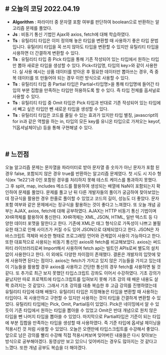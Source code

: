 ## # 오늘의 코딩 2022.04.19

- **Algorithm** : 파라미터 중 문자열 포함 여부를 판단하여 boolean으로 반환하는 알고리즘 문제를 풀었다.
- **Js** : 비동기 통신 기법인 Ajax와 axios, fetch에 대해 학습하였다.
- **Ts** : 유틸리티 타입은 이미 정의해 놓은 타입을 변환할 때 사용하기 좋은 타입 문법입니다. 유틸리티 타입을 꼭 쓰지 않아도 타입을 변환할 수 있지만 유틸리티 타입을 사용하면 더 간결하게 변환할 수 있다.
- **Ts** : 유틸리티 타입 중 Pick 타입을 통해 기존 작성되어 있는 타입에서 원하는 타입만 뽑아 새로운 타입을 생성할 수 있다. Pick<타입명, 타입의 key>와 같이 사용한다. 실 사용 예시는 상품 데이터를 받아온 후 필요한 데이터만 뽑아쓰는 경우, 즉 중복 데이터를 또 만들어야 되는 경우 이런 방식으로 사용할 수 있다.
- **Ts** : 유틸리티 타입 중 Partial 타입은 Partial<타입명>을 통해 타입명에 들어간 타입의 부분 집합을 만족하는 타입만 허용하도록 할 수 있다. 즉 타입 전체를 옵셔널로 사용할 수 있다.
- **Ts** : 유틸리티 타입 중 Omit 타입은 Pick 타입과 반대로 기존 작성되어 있는 타입에서 빼고 싶은 타입만 뺀 새로운 타입을 생성할 수 있다.
- **Ts** : 유틸리티 타입은 코드를 줄일 수 있는 효과가 있지만 타입 별칭, javascript의 for in과 같은 역할을 하는 in, 타입의 모든 key를 유니온 타입으로 가져오는 keyof, ?(옵셔널체이닝) 등을 통해 구현해낼 수 있다.

<br>

## # 느낀점
오늘 알고리즘 문제는 문자열을 파라미터로 받아 문자열 중 숫자가 아닌 문자가 포함 된 경우 false, 포함되지 않은 경우 true를 반환하는 알고리즘 문제였다.
첫 시도 시 지수 형식(ex '1e22')과 0인 포함된 경우를 처리하지 못해 테스트 케이스를 통과하지 못했다. 그 후 split, map, includes 메소드를 활용하여
생성되는 배열에 NaN이 포함되는지 확인하여 문제를 풀었다. 문제를 풀고 난 뒤 다른 개발자들의 풀이가 궁금하여 찾아보았는데 정규식을 활용한 경우
한줄로 풀이할 수 있었고 코드의 길이, 성능도 더 좋았다. 문자 포함 여부와 같은 문제에서는 정규식을 활용하는 것이 좋다고 느껴졌다.
또 오늘 개념 공부는 AJAX, axios, fetch에 대해 공부하였다. AJAX는 HTTP 비동기 통신 기법이며 XHR객체를 활용하여 통신한다. XHR객체는 XML, JSON, HTML,
일반 텍스트 등 다양한 데이터 포맷을 말한다고 한다. 기존에 XML은 태그 형식으로 가독성이 나쁘고 불필요한 태그로 인해 사이즈가 커질 수도 있어 JSON으로 대체되었다고 한다.
JSON은 자바스크립트 객체와 비슷한 형태로 프로그래밍 언어와 관계없이 사용이 가능하다고 한다. 또한 대표적으로 사용되는 비동기 통신인 axios와 fetch를 비교해보았다.
axios는 써드파티 라이브러리로써 Import해서 사용하며 fetch api는 빌트인 APIs로써 별도의 설치없이 사용한다고 한다. 이 외에도 다양한 차이점이 존재했다.
결론은 개발자의 입맛에 맞게 사용하면 된다는 점이다. axios는 fetch가 가지고 있지 않은 기능들을 가지고 있는데 이 기능들을 활용할 경우 axios를 사용하고 간단한 통신의
경우 fetch를 사용하면 될 것 같다. 또 추가로 최근 보지 못했던 타입스크립트 강좌도 이어서 수강하였다. 기초 강의가 끝났지만 따로 프로젝트에 타입스크립트를 입혀보지 못해
기초 강의 때 배운 내용도 살짝 흐려지는 것 같았다. 그래서 기초 강의를 대충 복습한 후 고급 강의를 진행하였는데 유틸리티 타입에 대해 배웠다.
유틸리티 타입은 지정해놓은 타입을 변환할 때 사용하는 타입이다. 꼭 사용안하고 구현할 수 있지만 사용하는 것이 타입을 간결하게 변환할 수 있었다.
유틸리티 타입에는 Pick, Omit, Partial등이 있었다. Pick은 네이밍에서 알 수 있듯이 기존 타입에서 원하는 타입을 뽑아쓸 수 있었고 Omit은 반대 개념으로
원치 않은 타입을 뺀 나머지 타입을 뽑아쓸 수 있었다. 마지막으로 Partial타입은 기준이 되는 타입에 부분 집합을 만족하는 타입을 생성할 때 사용하였다. 즉 기준 타입에
옵셔널 체이닝을 적용시킨 것 처럼 사용할 수 있었다. 오늘은 오랜만에 타입스크립트를 수강해서 좋았다. 앞으로 남은 강의를 빨리 수강해 직접 적용시켜보며
잊어버린 내용들은 다시 찾아보는 방식으로 공부해야겠다. 동영상만 보고 있으니 잊어버리는 경우도 많아지는 것 같다고 느꼈다. 또한 개념 공부도 복습을 더 해야겠다.
